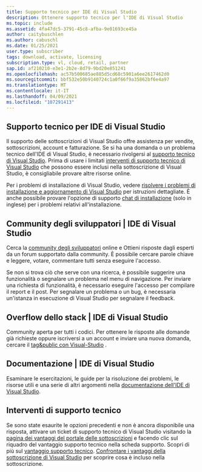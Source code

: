 ```yaml
---
title: Supporto tecnico per IDE di Visual Studio
description: Ottenere supporto tecnico per l'IDE di Visual Studio
ms.topic: include
ms.assetid: 4fa47dc5-3791-45c8-afba-9e01693ce45a
author: caitybuschlen
ms.author: cabuschl
ms.date: 01/25/2021
user.type: subscriber
tags: download, activate, licensing
subscription.type: vl, cloud, retail, partner
sap.id: af210210-e3e1-2b2e-8d79-9bd20e851241
ms.openlocfilehash: ac57b500685ae885d5cd68c5901a6ee2617462d0
ms.sourcegitcommit: bbf532e50b9140724c1a0f66f9a35862bf6e4a97
ms.translationtype: MT
ms.contentlocale: it-IT
ms.lasthandoff: 04/09/2021
ms.locfileid: "107291413"
---
```

## <a name="visual-studio-ide-technical-support"></a>Supporto tecnico per IDE di Visual Studio  

Il supporto delle sottoscrizioni di Visual Studio offre assistenza per vendite, sottoscrizioni, account e fatturazione. Se si ha una domanda o un problema tecnico dell'IDE di Visual Studio, è necessario rivolgersi al [supporto tecnico di Visual Studio](https://visualstudio.microsoft.com/vs/support/). Prima di usare i limitati [interventi di supporto tecnico di Visual Studio](https://docs.microsoft.com/visualstudio/subscriptions/vs-tech-support) che possono essere inclusi nella sottoscrizione di Visual Studio, è consigliabile provare altre risorse online.

Per i problemi di installazione di Visual Studio, vedere [risolvere i problemi di installazione e aggiornamento di Visual Studio](https://docs.microsoft.com/visualstudio/install/troubleshooting-installation-issues?view=vs-2019) per istruzioni dettagliate. È anche possibile provare l'opzione di supporto [chat di installazione](https://visualstudio.microsoft.com/vs/support/#talktous) (solo in inglese) per i problemi relativi all'installazione.


## <a name="developer-community--visual-studio-ide"></a>Community degli sviluppatori | IDE di Visual Studio

Cerca la [community degli sviluppatori](https://developercommunity.visualstudio.com/) online e Ottieni risposte dagli esperti da un forum supportato dalla community. È possibile cercare parole chiave e leggere, votare, commentare tutti senza eseguire l'accesso.  

Se non si trova ciò che serve con una ricerca, è possibile suggerire una funzionalità o segnalare un problema nel menu di navigazione. Per inviare una richiesta di funzionalità, è necessario eseguire l'accesso per compilare il report e il post. Per segnalare un problema o un bug, è necessaria un'istanza in esecuzione di Visual Studio per segnalare il feedback.   

## <a name="stack-overflow--visual-studio-ide"></a>Overflow dello stack | IDE di Visual Studio

Community aperta per tutti i codici. Per ottenere le risposte alle domande già richieste oppure iscriversi a un account e inviare una nuova domanda, cercare il [tag&public con Visual-Studio](https://stackoverflow.com/questions/tagged/visual-studio?tab=Newest) .  

## <a name="documentation--visual-studio-ide"></a>Documentazione | IDE di Visual Studio

Esaminare le esercitazioni, le guide per la risoluzione dei problemi, le risorse utili e una serie di altri argomenti nella [documentazione dell'IDE di Visual Studio](https://docs.microsoft.com/visualstudio/ide/). 

## <a name="technical-support-incidents"></a>Interventi di supporto tecnico 

Se sono state esaurite le opzioni precedenti e non è ancora disponibile una risposta, attivare un ticket di supporto tecnico di Visual Studio visitando la [pagina dei vantaggi del portale delle sottoscrizioni](https://my.visualstudio.com/Benefits) e facendo clic sul riquadro del vantaggio supporto tecnico nella scheda supporto. Scopri di più sul [vantaggio supporto tecnico](https://docs.microsoft.com/visualstudio/subscriptions/vs-tech-support). [Confrontare i vantaggi della sottoscrizione di Visual Studio](https://visualstudio.microsoft.com/vs/benefits/#azure?cat=visual-studio-enterprise-subscription) per scoprire cosa è incluso nella sottoscrizione.